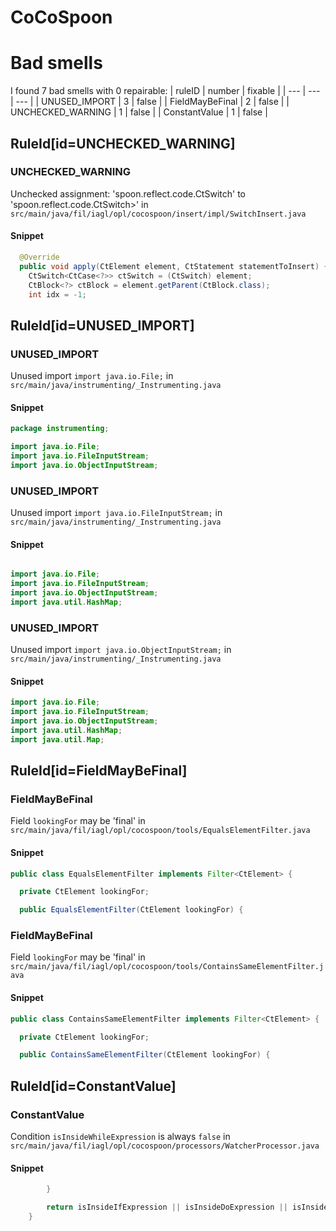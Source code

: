 # CoCoSpoon 
 
# Bad smells
I found 7 bad smells with 0 repairable:
| ruleID | number | fixable |
| --- | --- | --- |
| UNUSED_IMPORT | 3 | false |
| FieldMayBeFinal | 2 | false |
| UNCHECKED_WARNING | 1 | false |
| ConstantValue | 1 | false |
## RuleId[id=UNCHECKED_WARNING]
### UNCHECKED_WARNING
Unchecked assignment: 'spoon.reflect.code.CtSwitch' to 'spoon.reflect.code.CtSwitch\>'
in `src/main/java/fil/iagl/opl/cocospoon/insert/impl/SwitchInsert.java`
#### Snippet
```java
  @Override
  public void apply(CtElement element, CtStatement statementToInsert) {
    CtSwitch<CtCase<?>> ctSwitch = (CtSwitch) element;
    CtBlock<?> ctBlock = element.getParent(CtBlock.class);
    int idx = -1;
```

## RuleId[id=UNUSED_IMPORT]
### UNUSED_IMPORT
Unused import `import java.io.File;`
in `src/main/java/instrumenting/_Instrumenting.java`
#### Snippet
```java
package instrumenting;

import java.io.File;
import java.io.FileInputStream;
import java.io.ObjectInputStream;
```

### UNUSED_IMPORT
Unused import `import java.io.FileInputStream;`
in `src/main/java/instrumenting/_Instrumenting.java`
#### Snippet
```java

import java.io.File;
import java.io.FileInputStream;
import java.io.ObjectInputStream;
import java.util.HashMap;
```

### UNUSED_IMPORT
Unused import `import java.io.ObjectInputStream;`
in `src/main/java/instrumenting/_Instrumenting.java`
#### Snippet
```java
import java.io.File;
import java.io.FileInputStream;
import java.io.ObjectInputStream;
import java.util.HashMap;
import java.util.Map;
```

## RuleId[id=FieldMayBeFinal]
### FieldMayBeFinal
Field `lookingFor` may be 'final'
in `src/main/java/fil/iagl/opl/cocospoon/tools/EqualsElementFilter.java`
#### Snippet
```java
public class EqualsElementFilter implements Filter<CtElement> {

  private CtElement lookingFor;

  public EqualsElementFilter(CtElement lookingFor) {
```

### FieldMayBeFinal
Field `lookingFor` may be 'final'
in `src/main/java/fil/iagl/opl/cocospoon/tools/ContainsSameElementFilter.java`
#### Snippet
```java
public class ContainsSameElementFilter implements Filter<CtElement> {

  private CtElement lookingFor;

  public ContainsSameElementFilter(CtElement lookingFor) {
```

## RuleId[id=ConstantValue]
### ConstantValue
Condition `isInsideWhileExpression` is always `false`
in `src/main/java/fil/iagl/opl/cocospoon/processors/WatcherProcessor.java`
#### Snippet
```java
		}

		return isInsideIfExpression || isInsideDoExpression || isInsideForExpression || isInsideForInit || isInsideForUpdate || isInsideSwitchInit || isInsideWhileExpression;
	}

```

